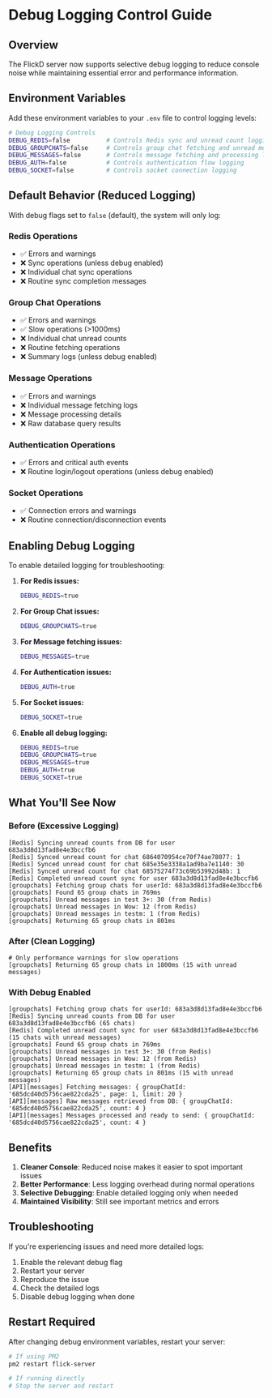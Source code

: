 # Debug Logging Control Guide

## Overview

The FlickD server now supports selective debug logging to reduce console noise while maintaining essential error and performance information.

## Environment Variables

Add these environment variables to your `.env` file to control logging levels:

```bash
# Debug Logging Controls
DEBUG_REDIS=false          # Controls Redis sync and unread count logging
DEBUG_GROUPCHATS=false     # Controls group chat fetching and unread message logging
DEBUG_MESSAGES=false       # Controls message fetching and processing logging
DEBUG_AUTH=false           # Controls authentication flow logging
DEBUG_SOCKET=false         # Controls socket connection logging
```

## Default Behavior (Reduced Logging)

With debug flags set to `false` (default), the system will only log:

### Redis Operations
- ✅ Errors and warnings
- ❌ Sync operations (unless debug enabled)
- ❌ Individual chat sync operations
- ❌ Routine sync completion messages

### Group Chat Operations
- ✅ Errors and warnings
- ✅ Slow operations (>1000ms)
- ❌ Individual chat unread counts
- ❌ Routine fetching operations
- ❌ Summary logs (unless debug enabled)

### Message Operations
- ✅ Errors and warnings
- ❌ Individual message fetching logs
- ❌ Message processing details
- ❌ Raw database query results

### Authentication Operations
- ✅ Errors and critical auth events
- ❌ Routine login/logout operations (unless debug enabled)

### Socket Operations
- ✅ Connection errors and warnings
- ❌ Routine connection/disconnection events

## Enabling Debug Logging

To enable detailed logging for troubleshooting:

1. **For Redis issues:**
   ```bash
   DEBUG_REDIS=true
   ```

2. **For Group Chat issues:**
   ```bash
   DEBUG_GROUPCHATS=true
   ```

3. **For Message fetching issues:**
   ```bash
   DEBUG_MESSAGES=true
   ```

4. **For Authentication issues:**
   ```bash
   DEBUG_AUTH=true
   ```

5. **For Socket issues:**
   ```bash
   DEBUG_SOCKET=true
   ```

6. **Enable all debug logging:**
   ```bash
   DEBUG_REDIS=true
   DEBUG_GROUPCHATS=true
   DEBUG_MESSAGES=true
   DEBUG_AUTH=true
   DEBUG_SOCKET=true
   ```

## What You'll See Now

### Before (Excessive Logging)
```
[Redis] Syncing unread counts from DB for user 683a3d8d13fad8e4e3bccfb6
[Redis] Synced unread count for chat 6864070954ce70f74ae78077: 1
[Redis] Synced unread count for chat 685e35e3338a1ad9ba7e1140: 30
[Redis] Synced unread count for chat 68575274f73c69b53992d48b: 1
[Redis] Completed unread count sync for user 683a3d8d13fad8e4e3bccfb6
[groupchats] Fetching group chats for userId: 683a3d8d13fad8e4e3bccfb6
[groupchats] Found 65 group chats in 769ms
[groupchats] Unread messages in test 3+: 30 (from Redis)
[groupchats] Unread messages in Wow: 12 (from Redis)
[groupchats] Unread messages in testm: 1 (from Redis)
[groupchats] Returning 65 group chats in 801ms
```

### After (Clean Logging)
```
# Only performance warnings for slow operations
[groupchats] Returning 65 group chats in 1800ms (15 with unread messages)
```

### With Debug Enabled
```
[groupchats] Fetching group chats for userId: 683a3d8d13fad8e4e3bccfb6
[Redis] Syncing unread counts from DB for user 683a3d8d13fad8e4e3bccfb6 (65 chats)
[Redis] Completed unread count sync for user 683a3d8d13fad8e4e3bccfb6 (15 chats with unread messages)
[groupchats] Found 65 group chats in 769ms
[groupchats] Unread messages in test 3+: 30 (from Redis)
[groupchats] Unread messages in Wow: 12 (from Redis)
[groupchats] Unread messages in testm: 1 (from Redis)
[groupchats] Returning 65 group chats in 801ms (15 with unread messages)
[API][messages] Fetching messages: { groupChatId: '685dcd40d5756cae822cda25', page: 1, limit: 20 }
[API][messages] Raw messages retrieved from DB: { groupChatId: '685dcd40d5756cae822cda25', count: 4 }
[API][messages] Messages processed and ready to send: { groupChatId: '685dcd40d5756cae822cda25', count: 4 }
```

## Benefits

1. **Cleaner Console**: Reduced noise makes it easier to spot important issues
2. **Better Performance**: Less logging overhead during normal operations
3. **Selective Debugging**: Enable detailed logging only when needed
4. **Maintained Visibility**: Still see important metrics and errors

## Troubleshooting

If you're experiencing issues and need more detailed logs:

1. Enable the relevant debug flag
2. Restart your server
3. Reproduce the issue
4. Check the detailed logs
5. Disable debug logging when done

## Restart Required

After changing debug environment variables, restart your server:

```bash
# If using PM2
pm2 restart flick-server

# If running directly
# Stop the server and restart
``` 